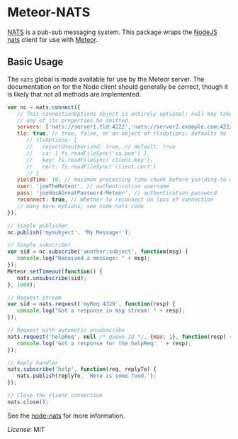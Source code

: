 # Meteor-NATS

[NATS](http://nats.io) is a pub-sub messaging system.  This package wraps the [NodeJS](http://nodejs.org) 
[nats](http://github.com/nats-io/node-nats) client for use with [Meteor](http://meteor.com).

## Basic Usage

The `nats` global is made available for use by the Meteor server.  The documentation on for the Node client
should generally be correct, though it is likely that not all methods are implemented.

```javascript
var nc = nats.connect({
   // This connectionOptions object is entirely optional; null may take its place, as can
   // any of its properties be omitted.
   servers: ['nats://server1.tld:4222','nats://server2.example.com:4222'], // may be an array of strings or a simple string
   tls: true, // true, false, or an object of tlsOptions; defaults to false
      // tlsOptions: {
      //   rejectUnauthorized: true, // default: true
      //   ca: [ fs.readFileSync('ca.pem') ],
      //   key: fs.readFileSync('client.key'),
      //   cert: fs.readFileSync('client.cert')
      // }
   yieldTime: 10, // maximum processing time chunk before yielding to other transactions
   user: 'joeTheMeteor', // authentication username
   pass: 'joeHasAGreatPassword-Meteor', // authentication password
   reconnect: true, // Whether to reconnect on loss of connection
   // many more options; see node-nats code
});

// Simple publisher
nc.publish('mysubject', 'My Message!');

// Simple subscriber
var sid = nc.subscribe('another:subject', function(msg) {
   console.log("Received a message: " + msg);
});
Meteor.setTimeout(function() {
   nats.unsubscribe(sid);
}, 1000);

// Request stream
var sid = nats.request('myReq:4329', function(resp) {
   console.log("Got a response in msg stream: " + resp);
});

// Request with automatic unsubscribe
nats.request('helpReq', null /* queue Id */, {max: 1}, function(resp) {
   console.log('Got a response for the helpReq: ' + resp);
});

// Reply handler
nats.subscribe('help', function(req, replyTo) {
   nats.publish(replyTo, 'Here is some food.');
});

// Close the client connection
nats.close();
```

See the [node-nats](http://github.com/nats-io/node-nats) for more information.


_License_: MIT
